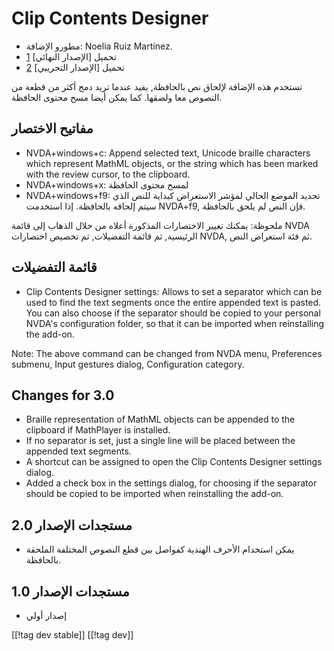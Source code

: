 # Clip Contents Designer #
*   مطورو الإضافة: Noelia Ruiz Martínez.
*   تحميل [الإصدار النهائي] [1]
*   تحميل [الإصدار التجريبي] [2]

تستخدم هذه الإضافة لإلحاق نص بالحافظة, يفيد عندما تريد دمج أكثر من قطعة من
النصوص معا ولصقها. كما يمكن أيضا مسح محتوى الحافظة.

## مفاتيح الاختصار ##
*   NVDA+windows+c: Append selected text, Unicode braille characters which
    represent MathML objects, or the string which has been marked with the
    review cursor, to the clipboard.
*   NVDA+windows+x: لمسح محتوى الحافظة
*   NVDA+windows+f9: تحديد الموضع الحالي لمؤشر الاستعراض كبداية للنص الذي
    سيتم إلحاقه بالحافظة. إذا استخدمت NVDA+f9, فإن النص لم يلحق بالحافظة.

ملحوظة: يمكنك تغيير الاختصارات المذكورة أعلاه من خلال الذهاب إلى قائمة NVDA
الرئيسية, ثم قائمة التفضيلات, ثم تخصيص اختصارات NVDA, ثم فئة استعراض النص.

## قائمة التفضيلات ##
*   Clip Contents Designer settings: Allows to set a separator which can be
    used to find the text segments once the entire appended text is
    pasted. You can also choose if the separator should be copied to your
    personal NVDA's configuration folder, so that it can be imported when
    reinstalling the add-on.

Note: The above command can be changed from NVDA menu, Preferences submenu,
Input gestures dialog, Configuration category.

## Changes for 3.0 ##
*   Braille representation of MathML objects can be appended to the
    clipboard if MathPlayer is installed.
*   If no separator is set, just a single line will be placed between the
    appended text segments.
*   A shortcut can be assigned to open the Clip Contents Designer settings
    dialog.
*   Added a check box in the settings dialog, for choosing if the separator
    should be copied to be imported when reinstalling the add-on.

## مستجدات الإصدار 2.0 ##
*   يمكن استخدام الأحرف الهندية كفواصل بين قطع النصوص المختلفة الملحقة
    بالحافظة.

## مستجدات الإصدار 1.0 ##
*   إصدار أولي

[[!tag dev stable]]
[[!tag dev]]

[1]: http://addons.nvda-project.org/files/get.php?file=ccd

[2]: http://addons.nvda-project.org/files/get.php?file=ccd-dev
